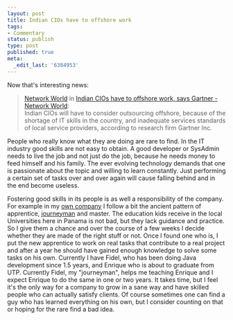 ```yaml
---
layout: post
title: Indian CIOs have to offshore work
tags:
- Commentary
status: publish
type: post
published: true
meta:
  _edit_last: '6384953'
---
```

<p>Now that's interesting news:</p>

<blockquote><a href="http://www.networkworld.com">Network World</a> in <a href="http://www.networkworld.com/news/2007/061207-indian-cios-have-to-offshore.html?fsrc=rss-outsourcing">Indian CIOs have to offshore work, says Gartner - Network World</a>:<br>
Indian CIOs will have to consider outsourcing offshore, because of the shortage of IT skills in the country, and inadequate services standards of local service providers, according to research firm Gartner Inc.
</blockquote>

<p>People who really know what they are doing are rare to find. In the IT industry good skills are not easy to obtain. A good developer or SysAdmin needs to live the job and not just do the job, because he needs money to feed himself and his family. The ever evolving technology demands that one is passionate about the topic and willing to learn constantly. Just performing a certain set of tasks over and over again will cause falling behind and in the end become useless.</p>

<p>Fostering good skills in its people is as well a responsibility of the company. For example in my <a href="http://www.caimito.net">own company</a> I follow a bit the ancient pattern of apprentice, <a href="http://en.wikipedia.org/wiki/Journeyman">journeyman</a> and master. The education kids receive in the local Universities here in Panama is not bad, but they lack guidance and practice. So I give them a chance and over the course of a few weeks I decide whether they are made of the right stuff or not. Once I found one who is, I put the new apprentice to work on real tasks that contribute to a real project and after a year he should have gained enough knowledge to solve some tasks on his own. Currently I have Fidel, who has been doing Java development since 1.5 years, and Enrique who is about to graduate from UTP. Currently Fidel, my "journeyman", helps me teaching Enrique and I expect Enrique to do the same in one or two years. It takes time, but I feel it's the only way for a company to grow in a sane way and have skilled people who can actually satisfy clients. Of course sometimes one can find a guy who has learned everything on his own, but I consider counting on that or hoping for the rare find a bad idea.</p>
